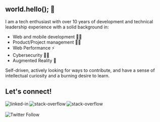 ## world.hello(); 👋
I am a tech enthusiast with over 10 years of development and technical leadership experience with a solid background in:

* Web and mobile development 👨‍💻
* Product/Project management 🙎‍♂️
* Web Performance ⚡
* Cybersecurity 🐱‍👤
* Augmented Reality 🤟
 
Self-driven, actively looking for ways to contribute, and have a sense of intellectual curiosity and a burning desire to learn.
<br>

## Let's connect!

[<img align="left" alt="linked-in" src="https://img.shields.io/badge/linkedin-%230077B5.svg?&style=for-the-badge&logo=linkedin&logoColor=white"/>](https://www.linkedin.com/in/ramizebian/)

[<img align="left" alt="stack-overflow" src="https://img.shields.io/badge/stack%20overflow-FE7A16?logo=stack-overflow&logoColor=white&style=for-the-badge" />](https://stackoverflow.com/users/6859050/rami-zebian)

[<img align="left" alt="stack-overflow" src="https://img.shields.io/badge/gmail-EA4335?logo=gmail&logoColor=white&style=for-the-badge"/>](mailto:rami_zebian@hotmail.com)

<br>
<br>

<img alt="Twitter Follow" src="https://img.shields.io/twitter/follow/RamiZebian?style=social">
